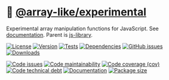 :nut_and_bolt: [@array-like/experimental](https://array-like.github.io/experimental)
==

Experimental array manipulation functions for JavaScript.
See [documentation](https://array-like.github.io/experimental).
Parent is [js-library](https://github.com/make-github-pseudonymous-again/js-library).

[![License](https://img.shields.io/github/license/array-like/experimental.svg)](https://raw.githubusercontent.com/array-like/experimental/main/LICENSE)
[![Version](https://img.shields.io/npm/v/@array-like/experimental.svg)](https://www.npmjs.org/package/@array-like/experimental)
[![Tests](https://img.shields.io/github/actions/workflow/status/array-like/experimental/ci.yml?branch=main&event=push&label=tests)](https://github.com/array-like/experimental/actions/workflows/ci.yml?query=branch:main)
[![Dependencies](https://img.shields.io/librariesio/github/array-like/experimental.svg)](https://github.com/array-like/experimental/network/dependencies)
[![GitHub issues](https://img.shields.io/github/issues/array-like/experimental.svg)](https://github.com/array-like/experimental/issues)
[![Downloads](https://img.shields.io/npm/dm/@array-like/experimental.svg)](https://www.npmjs.org/package/@array-like/experimental)

[![Code issues](https://img.shields.io/codeclimate/issues/array-like/experimental.svg)](https://codeclimate.com/github/array-like/experimental/issues)
[![Code maintainability](https://img.shields.io/codeclimate/maintainability/array-like/experimental.svg)](https://codeclimate.com/github/array-like/experimental/trends/churn)
[![Code coverage (cov)](https://img.shields.io/codecov/c/gh/array-like/experimental/main.svg)](https://codecov.io/gh/array-like/experimental)
[![Code technical debt](https://img.shields.io/codeclimate/tech-debt/array-like/experimental.svg)](https://codeclimate.com/github/array-like/experimental/trends/technical_debt)
[![Documentation](https://array-like.github.io/experimental/badge.svg)](https://array-like.github.io/experimental/source.html)
[![Package size](https://img.shields.io/bundlephobia/minzip/@array-like/experimental)](https://bundlephobia.com/result?p=@array-like/experimental)
